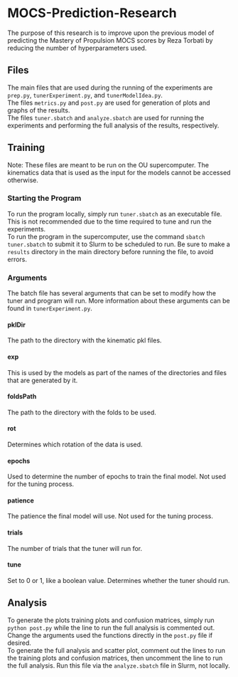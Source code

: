 # MOCS-Prediction-Research
The purpose of this research is to improve upon the previous model of predicting the Mastery of Propulsion MOCS scores by Reza Torbati by reducing the number of hyperparameters used.

## Files
The main files that are used during the running of the experiments are `prep.py`, `tunerExperiment.py`, and `tunerModelIdea.py`. <br>
The files `metrics.py` and `post.py` are used for generation of plots and graphs of the results. <br>
The files `tuner.sbatch` and `analyze.sbatch` are used for running the experiments and performing the full analysis of the results, respectively.

## Training
Note: These files are meant to be run on the OU supercomputer. The kinematics data that is used as the input for the models cannot be accessed otherwise.

### Starting the Program
To run the program locally, simply run `tuner.sbatch` as an executable file. This is not recommended due to the time required to tune and run the experiments. <br>
To run the program in the supercomputer, use the command `sbatch tuner.sbatch` to submit it to Slurm to be scheduled to run.
Be sure to make a `results` directory in the main directory before running the file, to avoid errors.

### Arguments
The batch file has several arguments that can be set to modify how the tuner and program will run. More information about these arguments can be found in `tunerExperiment.py`.

#### pklDir
The path to the directory with the kinematic pkl files.

#### exp
This is used by the models as part of the names of the directories and files that are generated by it.

#### foldsPath
The path to the directory with the folds to be used.

#### rot
Determines which rotation of the data is used.

#### epochs
Used to determine the number of epochs to train the final model. Not used for the tuning process.

#### patience
The patience the final model will use. Not used for the tuning process.

#### trials
The number of trials that the tuner will run for.

#### tune
Set to 0 or 1, like a boolean value. Determines whether the tuner should run.

## Analysis
To generate the plots training plots and confusion matrices, simply run `python post.py` while the line to run the full analysis is commented out. Change the arguments used the functions directly in the `post.py` file if desired. <br>
To generate the full analysis and scatter plot, comment out the lines to run the training plots and confusion matrices, then uncomment the line to run the full analysis. Run this file via the `analyze.sbatch` file in Slurm, not locally.
